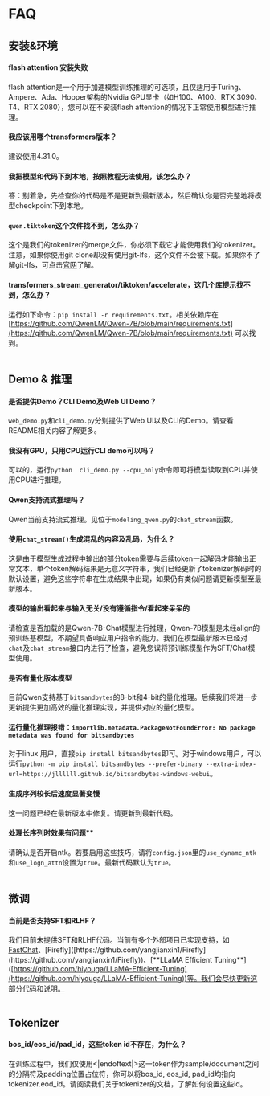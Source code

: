 # FAQ

## 安装&环境

#### flash attention 安装失败

flash attention是一个用于加速模型训练推理的可选项，且仅适用于Turing、Ampere、Ada、Hopper架构的Nvidia GPU显卡（如H100、A100、RTX 3090、T4、RTX 2080），您可以在不安装flash attention的情况下正常使用模型进行推理。

#### 我应该用哪个transformers版本？

建议使用4.31.0。

#### 我把模型和代码下到本地，按照教程无法使用，该怎么办？

答：别着急，先检查你的代码是不是更新到最新版本，然后确认你是否完整地将模型checkpoint下到本地。

#### `qwen.tiktoken`这个文件找不到，怎么办？

这个是我们的tokenizer的merge文件，你必须下载它才能使用我们的tokenizer。注意，如果你使用git clone却没有使用git-lfs，这个文件不会被下载。如果你不了解git-lfs，可点击[官网](https://git-lfs.com/)了解。

#### transformers_stream_generator/tiktoken/accelerate，这几个库提示找不到，怎么办？

运行如下命令：`pip install -r requirements.txt`。相关依赖库在[https://github.com/QwenLM/Qwen-7B/blob/main/requirements.txt](https://github.com/QwenLM/Qwen-7B/blob/main/requirements.txt) 可以找到。
<br><br>


## Demo & 推理

#### 是否提供Demo？CLI Demo及Web UI Demo？

`web_demo.py`和`cli_demo.py`分别提供了Web UI以及CLI的Demo。请查看README相关内容了解更多。

#### 我没有GPU，只用CPU运行CLI demo可以吗？

可以的，运行`python  cli_demo.py --cpu_only`命令即可将模型读取到CPU并使用CPU进行推理。

#### Qwen支持流式推理吗？

Qwen当前支持流式推理。见位于`modeling_qwen.py`的`chat_stream`函数。

#### 使用`chat_stream()`生成混乱的内容及乱码，为什么？

这是由于模型生成过程中输出的部分token需要与后续token一起解码才能输出正常文本，单个token解码结果是无意义字符串，我们已经更新了tokenizer解码时的默认设置，避免这些字符串在生成结果中出现，如果仍有类似问题请更新模型至最新版本。

#### 模型的输出看起来与输入无关/没有遵循指令/看起来呆呆的

请检查是否加载的是Qwen-7B-Chat模型进行推理，Qwen-7B模型是未经align的预训练基模型，不期望具备响应用户指令的能力。我们在模型最新版本已经对`chat`及`chat_stream`接口内进行了检查，避免您误将预训练模型作为SFT/Chat模型使用。

#### 是否有量化版本模型

目前Qwen支持基于`bitsandbytes`的8-bit和4-bit的量化推理。后续我们将进一步更新提供更加高效的量化推理实现，并提供对应的量化模型。

#### 运行量化推理报错：`importlib.metadata.PackageNotFoundError: No package metadata was found for bitsandbytes`

对于linux 用户，直接`pip install bitsandbytes`即可。对于windows用户，可以 运行`python -m pip install bitsandbytes --prefer-binary --extra-index-url=https://jllllll.github.io/bitsandbytes-windows-webui`。

#### 生成序列较长后速度显著变慢

这一问题已经在最新版本中修复。请更新到最新代码。

#### 处理长序列时效果有问题**

请确认是否开启ntk。若要启用这些技巧，请将`config.json`里的`use_dynamc_ntk`和`use_logn_attn`设置为`true`。最新代码默认为`true`。
<br><br>


## 微调

#### 当前是否支持SFT和RLHF？

我们目前未提供SFT和RLHF代码。当前有多个外部项目已实现支持，如[FastChat](**[https://github.com/lm-sys/FastChat](https://github.com/lm-sys/FastChat))、[Firefly]([https://github.com/yangjianxin1/Firefly](https://github.com/yangjianxin1/Firefly))、[**LLaMA Efficient Tuning**]([https://github.com/hiyouga/LLaMA-Efficient-Tuning](https://github.com/hiyouga/LLaMA-Efficient-Tuning))等。我们会尽快更新这部分代码和说明。
<br><br>


## Tokenizer

#### bos_id/eos_id/pad_id，这些token id不存在，为什么？

在训练过程中，我们仅使用<|endoftext|>这一token作为sample/document之间的分隔符及padding位置占位符，你可以将bos_id, eos_id, pad_id均指向tokenizer.eod_id。请阅读我们关于tokenizer的文档，了解如何设置这些id。

